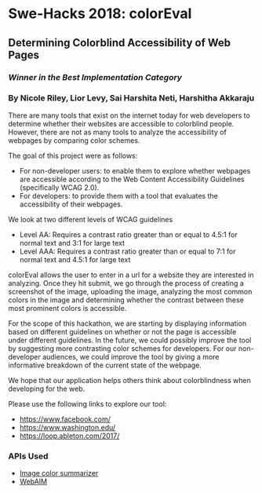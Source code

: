 # Swe-Hacks 2018: colorEval
## Determining Colorblind Accessibility of Web Pages
### _Winner in the Best Implementation Category_

### By Nicole Riley, Lior Levy, Sai Harshita Neti, Harshitha Akkaraju

There are many tools that exist on the internet today for web developers to determine whether their websites are accessible to colorblind people. However, there are not as many tools to analyze the accessibility of webpages by comparing color schemes.

The goal of this project were as follows:
* For non-developer users: to enable them to explore whether webpages are accessible according to the Web Content Accessibility Guidelines (specifically WCAG 2.0).
* For developers: to provide them with a tool that evaluates the accessibility of their webpages.

We look at two different levels of WCAG guidelines
* Level AA: Requires a contrast ratio greater than or equal to 4.5:1 for normal text and 3:1 for large text
* Level AAA: Requires a contrast ratio greater than or equal to  7:1 for normal text and 4.5:1 for large text

colorEval allows the user to enter in a url for a website they are interested in analyzing. Once they hit submit, we go through the process of creating a screenshot of the image, uploading the image, analyzing the most common colors in the image and determining whether the contrast between these most prominent colors is accessible.

For the scope of this hackathon, we are starting by displaying information based on different guidelines on whether or not the page is accessible under different guidelines. In the future, we could possibly improve the tool by suggesting more contrasting color schemes for developers. For our non-developer audiences, we could improve the tool by giving a more informative breakdown of the current state of the webpage. 

We hope that our application helps others think about colorblindness when developing for the web.

Please use the following links to explore our tool:
* https://www.facebook.com/
* https://www.washington.edu/
* https://loop.ableton.com/2017/

### APIs Used
* [Image color summarizer](http://mkweb.bcgsc.ca/color-summarizer/)
* [WebAIM](https://webaim.org/resources/contrastchecker/)
